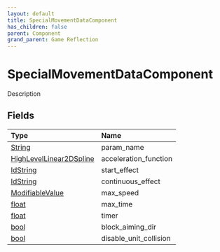 ```yaml
---
layout: default
title: SpecialMovementDataComponent
has_children: false
parent: Component
grand_parent: Game Reflection
---
```

# SpecialMovementDataComponent
Description 

## Fields

| Type | Name |
|:----------|:--------------|
| [String](/riftbreaker-wiki/docs/game-reflection/components/string/) | param_name |
| [HighLevelLinear2DSpline](/riftbreaker-wiki/docs/game-reflection/components/high_level_linear2_d_spline/) | acceleration_function |
| [IdString](/riftbreaker-wiki/docs/game-reflection/components/id_string/) | start_effect |
| [IdString](/riftbreaker-wiki/docs/game-reflection/components/id_string/) | continuous_effect |
| [ModifiableValue](/riftbreaker-wiki/docs/game-reflection/classes/modifiable_value/) | max_speed |
| [float](/riftbreaker-wiki/docs/game-reflection/components/float/) | max_time |
| [float](/riftbreaker-wiki/docs/game-reflection/components/float/) | timer |
| [bool](/riftbreaker-wiki/docs/game-reflection/components/bool/) | block_aiming_dir |
| [bool](/riftbreaker-wiki/docs/game-reflection/components/bool/) | disable_unit_collision |

